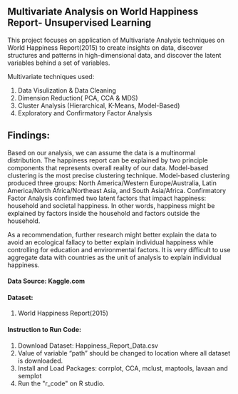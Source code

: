 ## Multivariate Analysis on World Happiness Report- Unsupervised Learning

This project focuses on application of Multivariate Analysis techniques on World Happiness Report(2015) to create insights on 
data, discover structures and patterns in high-dimensional data, and discover the latent variables behind a set of variables. 

Multivariate techniques used:
1. Data Visulization & Data Cleaning 
2. Dimension Reduction( PCA, CCA & MDS)
3. Cluster Analysis (Hierarchical, K-Means, Model-Based)
4. Exploratory and Confirmatory Factor Analysis

## Findings:
Based on our analysis, we can assume the data is a multinormal distribution. The happiness report
can be explained by two principle components that represents overall reality of our data.
Model-based clustering is the most precise clustering technique. Model-based clustering produced
three groups: North America/Western Europe/Australia, Latin America/North Africa/Northeast Asia, and South Asia/Africa.
Confirmatory Factor Analysis confirmed two latent factors that impact happiness: household and societal happiness. In other words, happiness might be explained by
factors inside the household and factors outside the household.


As a recommendation, further research might better explain the data to avoid an ecological fallacy
to better explain individual happiness while controlling for education and environmental factors.
It is very difficult to use aggregate data with countries as the unit of analysis to explain individual
happiness.

#### Data Source: Kaggle.com

#### Dataset:
1. World Happiness Report(2015)


#### Instruction to Run Code:
1. Download Dataset: Happiness_Report_Data.csv
2. Value of variable “path” should be changed to location where all dataset is downloaded.
3. Install and Load Packages: corrplot, CCA, mclust, maptools, lavaan and semplot
4. Run the "r_code" on R studio.
